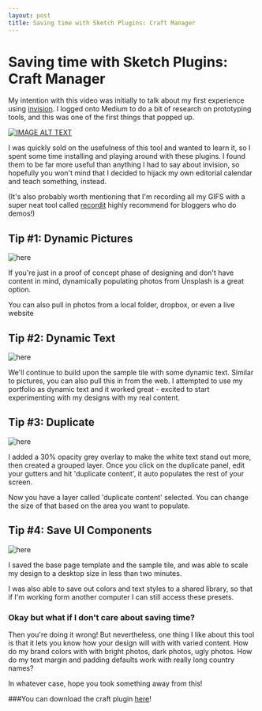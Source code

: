 ```yaml
---
layout: post
title: Saving time with Sketch Plugins: Craft Manager
---
```


# Saving time with Sketch Plugins: Craft Manager

My intention with this video was initially to talk about my first experience using [invision](https://projects.invisionapp.com/share/UB7G76ARQ#/151679692_Home). I logged onto Medium to do a bit of research on prototyping tools, and this was one of the first things that popped up. 


[![IMAGE ALT TEXT](http://img.youtube.com/vi/VcGRcVmWUdk/0.jpg)](https://www.youtube.com/watch?v=VcGRcVmWUdk "Video Title")

I was quickly sold on the usefulness of this tool and wanted to learn it, so I spent some time installing and playing around with these plugins. I found them to be far more useful than anything I had to say about invision, so hopefully you won't mind that I decided to hijack my own editorial calendar and teach something, instead.

(It's also probably worth mentioning that I'm recording all my GIFS with a super neat tool called [recordit](http://recordit.co/) highly recommend for bloggers who do demos!)

## Tip #1: Dynamic Pictures

![here](http://g.recordit.co/1xjwGChRf3.gif)

If you're just in a proof of concept phase of designing and don't have content in mind, dynamically populating photos from Unsplash is a great option. 

You can also pull in photos from a local folder, dropbox, or even a live website

## Tip #2: Dynamic Text
![here](http://g.recordit.co/IwTutueu1z.gif)

We'll continue to build upon the sample tile with some dynamic text. Similar to pictures, you can also pull this in from the web. I attempted to use my portfolio as dynamic text and it worked great - excited to start experimenting with my designs with my real content. 

## Tip #3: Duplicate

![here](http://g.recordit.co/8b1jopLsrc.gif)

I added a 30% opacity grey overlay to make the white text stand out more, then created a grouped layer. Once you click on the duplicate panel, edit your gutters and hit 'duplicate content', it auto populates the rest of your screen. 

Now you have a layer called 'duplicate content' selected. You can change the size of that based on the area you want to populate.

## Tip #4: Save UI Components

![here](http://g.recordit.co/NPyu1ErALN.gif)

I saved the base page template and the sample tile, and was able to scale my design to a desktop size in less than two minutes.

I was also able to save out colors and text styles to a shared library, so that if I'm working form another computer I can still access these presets.

### Okay but what if I don't care about saving time?

Then you're doing it wrong! But nevertheless, one thing I like about this tool is that it lets you know how your design will with with varied content. How do my brand colors with with bright photos, dark photos, ugly photos. How do my text margin and padding defaults work with really long country names? 

In whatever case, hope you took something away from this! 

###You can download the craft plugin [here](https://www.invisionapp.com/craft)!



